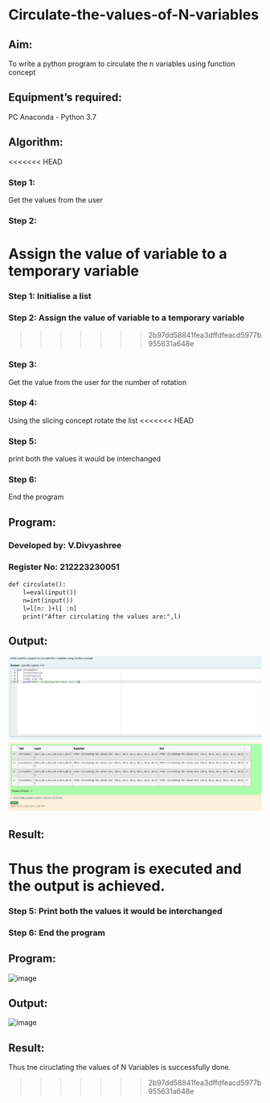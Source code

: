 # Circulate-the-values-of-N-variables
## Aim:
To write a python program to circulate the n variables using function concept
## Equipment’s required:
PC
Anaconda - Python 3.7
## Algorithm: 
<<<<<<< HEAD
### Step 1: 
Get the values from the user
### Step 2: 
Assign the value of variable to a temporary variable
=======
### Step 1: Initialise a list 
### Step 2: Assign the value of variable to a temporary variable
>>>>>>> 2b97dd58841fea3dffdfeacd5977b955631a648e
### Step 3: 
Get the value from the user for the number of rotation
### Step 4: 
Using the slicing concept rotate the list
<<<<<<< HEAD
### Step 5: 
print both the values it would be interchanged
### Step 6: 
End the program
## Program:
### Developed by: V.Divyashree
### Register No: 212223230051
```
def circulate():
    l=eval(input())
    n=int(input())
    l=l[n: ]+l[ :n]
    print("After circulating the values are:",l)
```
## Output:
![output](image.png)

## Result:
Thus the program is executed and the output is achieved.
=======

### Step 5: Print both the values it would be interchanged
### Step 6: End the program
## Program:
![image](https://github.com/divya280/Circulate-the-values-of-N-variables/assets/82276099/b9024910-d1de-4ace-9754-0e237edc07cd)


## Output:
![image](https://github.com/divya280/Circulate-the-values-of-N-variables/assets/82276099/4bd2d88a-e8a7-4601-a960-a52f31e0d0d0)

## Result:
Thus tne ciruclating the values of N Variables is successfully done.
>>>>>>> 2b97dd58841fea3dffdfeacd5977b955631a648e
